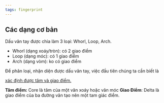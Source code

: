 ```yaml
---
tags: fingerprint
---
```


## Các dạng cơ bản

Dấu vân tay được chia làm 3 loại: Whorl, Loop, Arch.
- Whorl (dạng xoáy/tròn): có 2 giao điểm
- Loop (dạng móc): có 1 giao điểm
- Arch (dạng vòm): ko có giao điểm

Để phân loại, nhận diện được dấu vân tay, việc đầu tiên chúng ta cần biết là

[xác định được tâm và giao điểm.](https://lindanga.com/nhan-dien-phan-loai-dau-van-tay/)

**Tâm điểm:** Core là tâm của một vân xoáy hoặc vân móc
**Giao Điểm**: Delta là giao điểm của ba đường vân tạo nên một tam giác điểm.